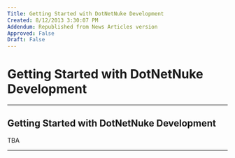 ```yaml
---
Title: Getting Started with DotNetNuke Development
Created: 8/12/2013 3:30:07 PM
Addendum: Republished from News Articles version
Approved: False
Draft: False
---
```

# Getting Started with DotNetNuke Development

---

## Getting Started with DotNetNuke Development


TBA



---

